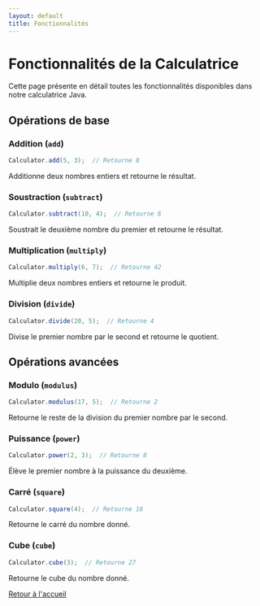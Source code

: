 ```yaml
---
layout: default
title: Fonctionnalités
---
```


# Fonctionnalités de la Calculatrice

Cette page présente en détail toutes les fonctionnalités disponibles dans notre calculatrice Java.

## Opérations de base

### Addition (`add`)

```java
Calculator.add(5, 3);  // Retourne 8
```

Additionne deux nombres entiers et retourne le résultat.

### Soustraction (`subtract`)

```java
Calculator.subtract(10, 4);  // Retourne 6
```

Soustrait le deuxième nombre du premier et retourne le résultat.

### Multiplication (`multiply`)

```java
Calculator.multiply(6, 7);  // Retourne 42
```

Multiplie deux nombres entiers et retourne le produit.

### Division (`divide`)

```java
Calculator.divide(20, 5);  // Retourne 4
```

Divise le premier nombre par le second et retourne le quotient.

## Opérations avancées

### Modulo (`modulus`)

```java
Calculator.modulus(17, 5);  // Retourne 2
```

Retourne le reste de la division du premier nombre par le second.

### Puissance (`power`)

```java
Calculator.power(2, 3);  // Retourne 8
```

Élève le premier nombre à la puissance du deuxième.

### Carré (`square`)

```java
Calculator.square(4);  // Retourne 16
```

Retourne le carré du nombre donné.

### Cube (`cube`)

```java
Calculator.cube(3);  // Retourne 27
```

Retourne le cube du nombre donné.

[Retour à l'accueil](index.html)
